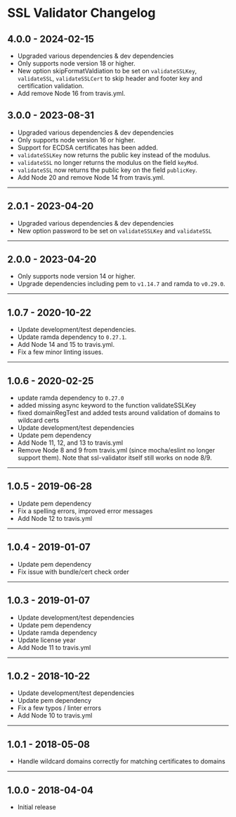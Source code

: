 # SSL Validator Changelog

## 4.0.0 - 2024-02-15

- Upgraded various dependencies & dev dependencies
- Only supports node version 18 or higher.
- New option skipFormatValdiation to be set on `validateSSLKey`, `validateSSL`, `validateSSLCert` to skip header and footer key and certification validation.
- Add remove Node 16 from travis.yml.

## 3.0.0 - 2023-08-31

- Upgraded various dependencies & dev dependencies
- Only supports node version 16 or higher.
- Support for ECDSA certificates has been added.
- `validateSSLKey` now returns the public key instead of the modulus.
- `validateSSL` no longer returns the modulus on the field `keyMod`.
- `validateSSL` now returns the public key on the field `publicKey`.
- Add Node 20 and remove Node 14 from travis.yml.

***

## 2.0.1 - 2023-04-20

- Upgraded various dependencies & dev dependencies
- New option password to be set on `validateSSLKey` and `validateSSL`

***

## 2.0.0 - 2023-04-20

- Only supports node version 14 or higher.
- Upgrade dependencies including pem to `v1.14.7` and ramda to `v0.29.0`.

***

## 1.0.7 - 2020-10-22

- Update development/test dependencies.
- Update ramda dependency to `0.27.1`.
- Add Node 14 and 15 to travis.yml.
- Fix a few minor linting issues.

***

## 1.0.6 - 2020-02-25

- update ramda dependency to `0.27.0`
- added missing async keyword to the function validateSSLKey
- fixed domainRegTest and added tests around validation of domains to wildcard certs
- Update development/test dependencies
- Update pem dependency
- Add Node 11, 12, and 13 to travis.yml
- Remove Node 8 and 9 from travis.yml (since mocha/eslint no longer support them). Note that ssl-validator itself still works on node 8/9.

***

## 1.0.5 - 2019-06-28

- Update pem dependency
- Fix a spelling errors, improved error messages
- Add Node 12 to travis.yml

***

## 1.0.4 - 2019-01-07

- Update pem dependency
- Fix issue with bundle/cert check order

***

## 1.0.3 - 2019-01-07

- Update development/test dependencies
- Update pem dependency
- Update ramda dependency
- Update license year
- Add Node 11 to travis.yml

***

## 1.0.2 - 2018-10-22

- Update development/test dependencies
- Update pem dependency
- Fix a few typos / linter errors
- Add Node 10 to travis.yml

***

## 1.0.1 - 2018-05-08

- Handle wildcard domains correctly for matching certificates to domains

***

## 1.0.0 - 2018-04-04

- Initial release
